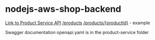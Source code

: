 # nodejs-aws-shop-backend

[Link to Product Service API](https://ic4qlwt2a5.execute-api.eu-west-1.amazonaws.com)
[/products](https://ic4qlwt2a5.execute-api.eu-west-1.amazonaws.com/products)
[/products/{productId}](https://ic4qlwt2a5.execute-api.eu-west-1.amazonaws.com/products/6ec0bd7f-11c0-43da-975e-2a8ad9ebae02) - example

Swagger documentation openapi.yaml is in the product-service folder
